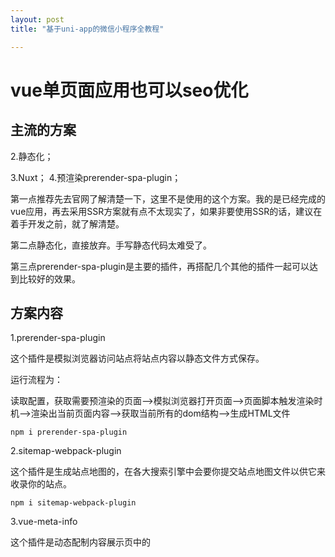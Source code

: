 ```yaml
---
layout: post
title: "基于uni-app的微信小程序全教程"

---
```

# vue单页面应用也可以seo优化

## 主流的方案

[1.SSR服务器渲染；]: https://link.csdn.net/?target=https%3A%2F%2Fssr.vuejs.org%2Fzh%2F

2.静态化；

3.Nuxt；
4.预渲染prerender-spa-plugin；

第一点推荐先去官网了解清楚一下，这里不是使用的这个方案。我的是已经完成的vue应用，再去采用SSR方案就有点不太现实了，如果非要使用SSR的话，建议在着手开发之前，就了解清楚。

第二点静态化，直接放弃。手写静态代码太难受了。

第三点prerender-spa-plugin是主要的插件，再搭配几个其他的插件一起可以达到比较好的效果。

## 方案内容

1.prerender-spa-plugin

这个插件是模拟浏览器访问站点将站点内容以静态文件方式保存。

运行流程为：

读取配置，获取需要预渲染的页面-->模拟浏览器打开页面-->页面脚本触发渲染时机-->渲染出当前页面内容-->获取当前所有的dom结构-->生成HTML文件

```
npm i prerender-spa-plugin
```

2.sitemap-webpack-plugin

这个插件是生成站点地图的，在各大搜索引擎中会要你提交站点地图文件以供它来收录你的站点。

```
npm i sitemap-webpack-plugin
```

3.vue-meta-info

这个插件是动态配制内容展示页中的<title>标签、keywords关键字、description描述内容的。

```
npm i vue-meta-info
```

## 配置

### 1.prerender-spa-plugin

build目录下webpack.prod.conf.js文件中引入：

```
// 预渲染配置：在webpack.prod.conf文件中加入
const PrerenderSPAPlugin = require('prerender-spa-plugin')
const Renderer = PrerenderSPAPlugin.PuppeteerRenderer
```


build目录下webpack.prod.conf.js文件中plugins节点下：

```
new PrerenderSPAPlugin({
      // 生成文件的路径，也可以与webpakc打包的一致。
      // 这个目录只能有一级，如果目录层次大于一级，在生成的时候不会有任何错误提示，在预渲染的时候只会卡着不动。
      staticDir: path.join(__dirname, '../dist'),
      indexPath: path.join(__dirname, '../dist', 'index.html'),
      // 对应自己的路由文件，比如a有参数，就需要写成 /a/param1。
      routes: [
        '/', '/aaa','/bbb', '/ccc', '/ddd', '/eee',
        '/fff', '/zzz', '/ggg', '/hh/jj'
      ],
      server: {
        proxy: {
          // 配制代理，有些情况下很有用，他在模拟浏览器访问的时候讲采用以下配制的代理方案，看情况自选，不是必须
          '/api': {
            target: 'http://www.xxxxx.com',
            changeOrigin: true,
            secure: false,
          },
           }
  },
  // 这个很重要，如果没有配置这段，也不会进行预编译
  renderer: new Renderer({
    inject: {
      foo: 'bar'
    },
    headless: false,
    renderAfterDocumentEvent: 'render-event', // render-active 在 main.js 中 document.dispatchEvent(new Event('render-event'))，两者的事件名称要对应上。
    renderAfterElementExists: '#app',
    renderAfterTime: 10000,
    args: ['--no-sandbox', '--disable-setuid-sandbox'],
  })
}),
```

prerender-spa-plugin的GitHub地址，有详细的相关API

src目录下main.js文件中：

```
new Vue({
  el: '#app',
  router,
  store,
  components: {
    App
  },
  template: '<App/>',
  // 以下内容是重点：添加mounted，不然不会执行预编译  render-event / render-active
  mounted () {
    document.dispatchEvent(new Event('render-event'))
  }
})
```

至此基本配制好了

1.有时候会报错：无法渲染所有路由。我遇到这个问题的时候新开一个终端窗口或者将render-event替换成render-active重新打包一次就好了。

2.在main.js中的render-event 或者render-active的值一定要与webpack.prod.conf.js文件中的值相同，具体请点击上方链接自行查看文档说明，这里就不重复贴了。

### 2.sitemap-webpack-plugin

build目录下webpack.prod.conf.js文件中引入：

const SitemapPlugin = require('sitemap-webpack-plugin').default;
build目录下webpack.prod.conf.js文件中加入：

```
//生成sitemap
const routesList = ['/', '/', '/bbb', '/ccc',
  '/ddd', '/eee', '/fff', '/ggg', '/hhh',
  '/mm', '/mm/kk', '/ll/dd'
];
```


build目录下webpack.prod.conf.js文件中plugins节点下：

```
new SitemapPlugin('http://www.xxxx.com', routesList, {
      fileName: 'sitemap.xml',
      lastMod: true,
      changeFreq: 'monthly'
    }),
```


至此配置完成。成功运行后会在你指定的打包输出目录中生成sitemap.xml文件与sitemap.xml.gz文件。

3.vue-meta-info

src目录下main.js文件中引入：

```
//seo优化
import MetaInfo from 'vue-meta-info'
Vue.use(MetaInfo)
src目录下新建vue-meta-info.js（注意是与main.js同级）:

;var metaInfo = {
  index: {
    title: '这是页面标题内容index',
    meta: [{
        name: 'keywords',
        content: '这是关键字,以,分隔,一般不超过100个字符'
      },
      {
        name: 'description',
        content: '这是描述一般不超过200个字符'
      }
    ]
  },
  home: {
    title: '这是页面标题内容home',
    meta: [{
        name: 'keywords',
        content: '这是关键字,以,分隔,一般不超过100个字符'
      },
      {
        name: 'description',
        content: '这是描述一般不超过200个字符'
      }
    ]
  },

};
if (window) window.$VueMetaInfo = metaInfo;
export default metaInfo;
src目录下main.js文件中导入：

import VueMetaInfo from '@/vue-meta-info.js';
Vue.prototype.$VueMetaInfo = VueMetaInfo;
```

views目录中任意页面中使用：

```
export default {
	metaInfo:window.$VueMetaInfo['index'],
    name: '',
    components: {
    },
props: {
 
},
data() {
  return {
 
  }
},

//或者这样
export default {
    metaInfo: function() {
      return this.getMetaInfo
    },
    computed: {
        getMetaInfo: function() {
            return this.$VueMetaInfo['index']
        }
    }
}
//再或者
export default {
    metaInfo: {
        title: '标题',
        meta: [{
            name: 'keywords',
            content: '关键字'
          },
          {
            name: 'description',
            content: '内容'
          }
        ]
     }
}
```

另外请注意在项目目录下index.html中检查并添加好以下项：

```
<meta data-vue-meta-info="true" name="keywords" content="关键字">
<meta data-vue-meta-info="true" name="description" content="内容">
<title>标题</title>
```

